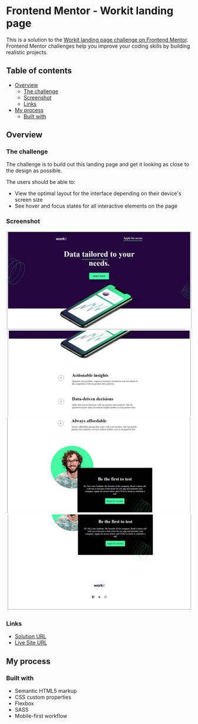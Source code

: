 # Frontend Mentor - Workit landing page

This is a solution to the [Workit landing page challenge on Frontend Mentor](https://www.frontendmentor.io/challenges/workit-landing-page-2fYnyle5lu). Frontend Mentor challenges help you improve your coding skills by building realistic projects. 

## Table of contents

- [Overview](#overview)
  - [The challenge](#the-challenge)
  - [Screenshot](#screenshot)
  - [Links](#links)
- [My process](#my-process)
  - [Built with](#built-with)

## Overview

### The challenge

The challenge is to build out this landing page and get it looking as close to the design as possible.

The users should be able to:

- View the optimal layout for the interface depending on their device's screen size
- See hover and focus states for all interactive elements on the page

### Screenshot

![](./screenshot1.jpg)
![](./screenshot2.jpg)
![](./screenshot3.jpg)
![](./screenshot4.jpg)

### Links

- [Solution URL](https://github.com/mriyaz/Workit-landing-page-challenge)
- [Live Site URL](https://mriyaz.github.io/Workit-landing-page-challenge)

## My process

### Built with

- Semantic HTML5 markup
- CSS custom properties
- Flexbox
- SASS
- Mobile-first workflow
